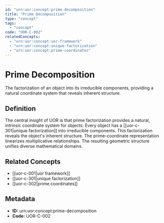 ```yaml
---
id: "urn:uor:concept:prime-decomposition"
title: "Prime Decomposition"
type: "concept"
tags:
  - "concept"
code: "UOR-C-002"
relatedConcepts:
  - "urn:uor:concept:uor-framework"
  - "urn:uor:concept:unique-factorization"
  - "urn:uor:concept:prime-coordinates"
---
```


# Prime Decomposition

The factorization of an object into its irreducible components, providing a natural coordinate system that reveals inherent structure.

## Definition

The central insight of UOR is that prime factorization provides a natural, intrinsic coordinate system for objects: Every object has a [[uor-c-301|unique factorization]] into irreducible components. This factorization reveals the object's inherent structure. The prime-coordinate representation linearizes multiplicative relationships. The resulting geometric structure unifies diverse mathematical domains.

## Related Concepts

- [[uor-c-001|uor framework]]
- [[uor-c-301|unique factorization]]
- [[uor-c-302|prime coordinates]]

## Metadata

- **ID:** urn:uor:concept:prime-decomposition
- **Code:** UOR-C-002
